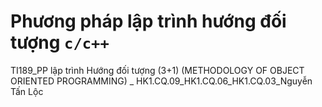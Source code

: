 # Phương pháp lập trình hướng đối tượng `c/c++`
TI189_PP lập trình Hướng đối tượng (3+1) (METHODOLOGY OF OBJECT ORIENTED PROGRAMMING) _ HK1.CQ.09_HK1.CQ.06_HK1.CQ.03_Nguyễn Tấn Lộc

